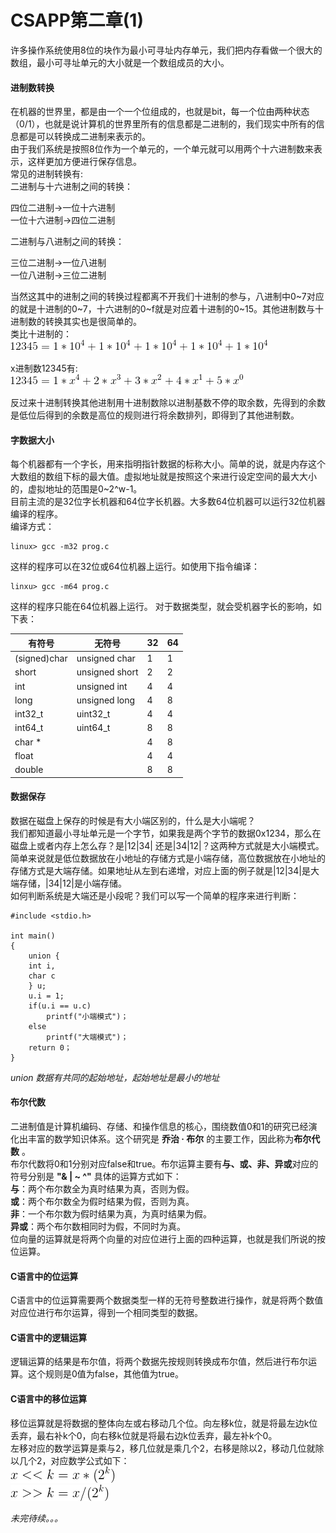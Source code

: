 # CSAPP第二章(1)

许多操作系统使用8位的块作为最小可寻址内存单元，我们把内存看做一个很大的数组，最小可寻址单元的大小就是一个数组成员的大小。  

#### 进制数转换

在机器的世界里，都是由一个一个位组成的，也就是bit，每一个位由两种状态（0/1），也就是说计算机的世界里所有的信息都是二进制的，我们现实中所有的信息都是可以转换成二进制来表示的。  
由于我们系统是按照8位作为一个单元的，一个单元就可以用两个十六进制数来表示，这样更加方便进行保存信息。  
常见的进制转换有:  
二进制与十六进制之间的转换：

四位二进制→一位十六进制  
一位十六进制→四位二进制

二进制与八进制之间的转换：  

三位二进制→一位八进制  
一位八进制→三位二进制

当然这其中的进制之间的转换过程都离不开我们十进制的参与，八进制中0~7对应的就是十进制的0~7，十六进制的0~f就是对应着十进制的0~15。其他进制数与十进制数的转换其实也是很简单的。  
类比十进制的：  
![](image/12345.png)  

x进制数12345有:  
![](image/12345x.png)  

反过来十进制转换其他进制用十进制数除以进制基数不停的取余数，先得到的余数是低位后得到的余数是高位的规则进行将余数排列，即得到了其他进制数。  

#### 字数据大小
每个机器都有一个字长，用来指明指针数据的标称大小。简单的说，就是内存这个大数组的数组下标的最大值。虚拟地址就是按照这个来进行设定空间的最大大小的，虚拟地址的范围是0~2^w-1。  
目前主流的是32位字长机器和64位字长机器。大多数64位机器可以运行32位机器编译的程序。  
编译方式：  
```
linux> gcc -m32 prog.c
```  
这样的程序可以在32位或64位机器上运行。如使用下指令编译：  
```
linxu> gcc -m64 prog.c
```  
这样的程序只能在64位机器上运行。
对于数据类型，就会受机器字长的影响，如下表：

有符号|无符号|32|64  
---|---|---|---| 
(signed)char|unsigned char|1|1
short|unsigned short|2|2
int|unsigned int|4|4
long|unsigned long|4|8
int32_t|uint32_t|4|4
int64_t|uint64_t|8|8
char *| |4|8
float| |4|4
double| |8|8

#### 数据保存
数据在磁盘上保存的时候是有大小端区别的，什么是大小端呢？  
我们都知道最小寻址单元是一个字节，如果我是两个字节的数据0x1234，那么在磁盘上或者内存上怎么存？是|12|34| 还是|34|12|？这两种方式就是大小端模式。简单来说就是低位数据放在小地址的存储方式是小端存储，高位数据放在小地址的存储方式是大端存储。如果地址从左到右递增，对应上面的例子就是|12|34|是大端存储，|34|12|是小端存储。  
如何判断系统是大端还是小段呢？我们可以写一个简单的程序来进行判断：


    #include <stdio.h>
    
    int main()
    {
        union {
        int i,
        char c
        } u;
        u.i = 1;
        if(u.i == u.c)
            printf("小端模式")；
        else
            printf("大端模式")；
        return 0；
    }

*union 数据有共同的起始地址，起始地址是最小的地址*

#### 布尔代数

二进制值是计算机编码、存储、和操作信息的核心，围绕数值0和1的研究已经演化出丰富的数学知识体系。这个研究是 **乔治 · 布尔** 的主要工作，因此称为**布尔代数** 。  
布尔代数将0和1分别对应false和true。布尔运算主要有**与、或、非、异或**对应的符号分别是 **"& | ~ ^"** 具体的运算方式如下：  
**与**：两个布尔数全为真时结果为真，否则为假。  
**或**：两个布尔数全为假时结果为假，否则为真。  
**非**：一个布尔数为假时结果为真，为真时结果为假。  
**异或**：两个布尔数相同时为假，不同时为真。  
位向量的运算就是将两个向量的对应位进行上面的四种运算，也就是我们所说的按位运算。

#### C语言中的位运算
C语言中的位运算需要两个数据类型一样的无符号整数进行操作，就是将两个数值对应位进行布尔运算，得到一个相同类型的数据。

#### C语言中的逻辑运算
逻辑运算的结果是布尔值，将两个数据先按规则转换成布尔值，然后进行布尔运算。这个规则是0值为false，其他值为true。
#### C语言中的移位运算

移位运算就是将数据的整体向左或右移动几个位。向左移k位，就是将最左边k位丢弃，最右补k个0，向右移k位就是将最右边k位丢弃，最左补k个0。  
左移对应的数学运算是乘与2，移几位就是乘几个2，右移是除以2，移动几位就除以几个2，对应数学公式如下：  
![](image/leftmv.png)  
![](image/rightmv.png)

*未完待续。。。*